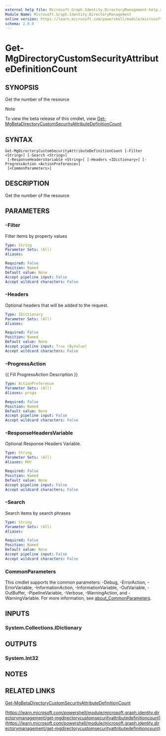 ```yaml
---
external help file: Microsoft.Graph.Identity.DirectoryManagement-help.xml
Module Name: Microsoft.Graph.Identity.DirectoryManagement
online version: https://learn.microsoft.com/powershell/module/microsoft.graph.identity.directorymanagement/get-mgdirectorycustomsecurityattributedefinitioncount
schema: 2.0.0
---
```


# Get-MgDirectoryCustomSecurityAttributeDefinitionCount

## SYNOPSIS
Get the number of the resource

> [!NOTE]
> To view the beta release of this cmdlet, view [Get-MgBetaDirectoryCustomSecurityAttributeDefinitionCount](/powershell/module/Microsoft.Graph.Beta.Identity.DirectoryManagement/Get-MgBetaDirectoryCustomSecurityAttributeDefinitionCount?view=graph-powershell-beta)

## SYNTAX

```
Get-MgDirectoryCustomSecurityAttributeDefinitionCount [-Filter <String>] [-Search <String>]
 [-ResponseHeadersVariable <String>] [-Headers <IDictionary>] [-ProgressAction <ActionPreference>]
 [<CommonParameters>]
```

## DESCRIPTION
Get the number of the resource

## PARAMETERS

### -Filter
Filter items by property values

```yaml
Type: String
Parameter Sets: (All)
Aliases:

Required: False
Position: Named
Default value: None
Accept pipeline input: False
Accept wildcard characters: False
```

### -Headers
Optional headers that will be added to the request.

```yaml
Type: IDictionary
Parameter Sets: (All)
Aliases:

Required: False
Position: Named
Default value: None
Accept pipeline input: True (ByValue)
Accept wildcard characters: False
```

### -ProgressAction
{{ Fill ProgressAction Description }}

```yaml
Type: ActionPreference
Parameter Sets: (All)
Aliases: proga

Required: False
Position: Named
Default value: None
Accept pipeline input: False
Accept wildcard characters: False
```

### -ResponseHeadersVariable
Optional Response Headers Variable.

```yaml
Type: String
Parameter Sets: (All)
Aliases: RHV

Required: False
Position: Named
Default value: None
Accept pipeline input: False
Accept wildcard characters: False
```

### -Search
Search items by search phrases

```yaml
Type: String
Parameter Sets: (All)
Aliases:

Required: False
Position: Named
Default value: None
Accept pipeline input: False
Accept wildcard characters: False
```

### CommonParameters
This cmdlet supports the common parameters: -Debug, -ErrorAction, -ErrorVariable, -InformationAction, -InformationVariable, -OutVariable, -OutBuffer, -PipelineVariable, -Verbose, -WarningAction, and -WarningVariable. For more information, see [about_CommonParameters](http://go.microsoft.com/fwlink/?LinkID=113216).

## INPUTS

### System.Collections.IDictionary
## OUTPUTS

### System.Int32
## NOTES

## RELATED LINKS
[Get-MgBetaDirectoryCustomSecurityAttributeDefinitionCount](/powershell/module/Microsoft.Graph.Beta.Identity.DirectoryManagement/Get-MgBetaDirectoryCustomSecurityAttributeDefinitionCount?view=graph-powershell-beta)

[https://learn.microsoft.com/powershell/module/microsoft.graph.identity.directorymanagement/get-mgdirectorycustomsecurityattributedefinitioncount](https://learn.microsoft.com/powershell/module/microsoft.graph.identity.directorymanagement/get-mgdirectorycustomsecurityattributedefinitioncount)





